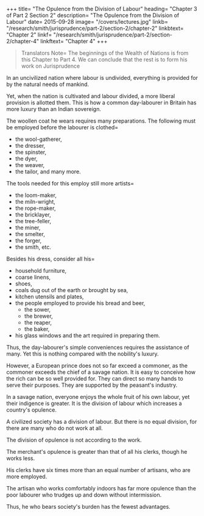 +++
title=  "The Opulence from the Division of Labour"
heading=  "Chapter 3 of Part 2 Section 2"
description=  "The Opulence from the Division of Labour"
date=  2015-09-28
image=  "/covers/lectures.jpg"
linkb=  "/research/smith/jurisprudence/part-2/section-2/chapter-2"
linkbtext=  "Chapter 2"
linkf=  "/research/smith/jurisprudence/part-2/section-2/chapter-4"
linkftext=  "Chapter 4"
+++

> Translators Note=  The beginnings of the Wealth of Nations is from this Chapter to Part 4. We can conclude that the rest is to form his work on Jurisprudence

In an uncivilized nation where labour is undivided, everything is provided for by the natural needs of mankind.

Yet, when the nation is cultivated and labour divided, a more liberal provision is allotted them. This is how a common day-labourer in Britain has more luxury than an Indian sovereign.

The woollen coat he wears requires many preparations. The following must be employed before the labourer is clothed= 
- the wool-gatherer,
- the dresser,
- the spinster,
- the dyer,
- the weaver,
- the tailor, and many more.

The tools needed for this employ still more artists= 
- the loom-maker,
- the miln-wright,
- the rope-maker,
- the bricklayer,
- the tree-feller,
- the miner,
- the smelter,
- the forger,
- the smith, etc.

Besides his dress, consider all his= 
- household furniture,
- coarse linens,
- shoes,
- coals dug out of the earth or brought by sea,
- kitchen utensils and plates,
- the people employed to provide his bread and beer,
  - the sower,
  - the brewer,
  - the reaper,
  - the baker,
- his glass windows and the art required in preparing them.

<!-- Without them, our northern climate could hardly be inhabited. -->

Thus, the day-labourer's simple conveniences requires the assistance of many. Yet this is nothing compared with the nobility's luxury.

However, a European prince does not so far exceed a commoner, as the commoner exceeds the chief of a savage nation. It is easy to conceive how the rich can be so well provided for. They can direct so many hands to serve their purposes. They are supported by the peasant's industry.

In a savage nation, everyone enjoys the whole fruit of his own labour, yet their indigence is greater. It is the division of labour which increases a country's opulence.

A civilized society has a division of labour.  But there is no equal division, for there are many who do not work at all.

The division of opulence is not according to the work.

The merchant's opulence is greater than that of all his clerks, though he works less.

His clerks have six times more than an equal number of artisans, who are more employed.

The artisan who works comfortably indoors has far more opulence than the poor labourer who trudges up and down without intermission.

Thus, he who bears society's burden has the fewest advantages.

